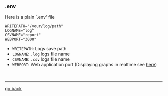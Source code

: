 ### .env


Here is a plain `.env' file

```env
WRITEPATH="/your/log/path"
LOGNAME="log"
CSVNAME="report"
WEBPORT="3000"
```

* `WRITEPATH`: Logs save path 
* `LOGNAME`: `.log` logs file name
* `CSVNAME`: `.csv` logs file name
* `WEBPORT`: Web application port (Displaying graphs in realtime see [here](https://github.com/matiasvlevi/serverfetch/docs/apirc.md))

<br/>

---

[go back](https://github.com/matiasvlevi/serverfetch)
